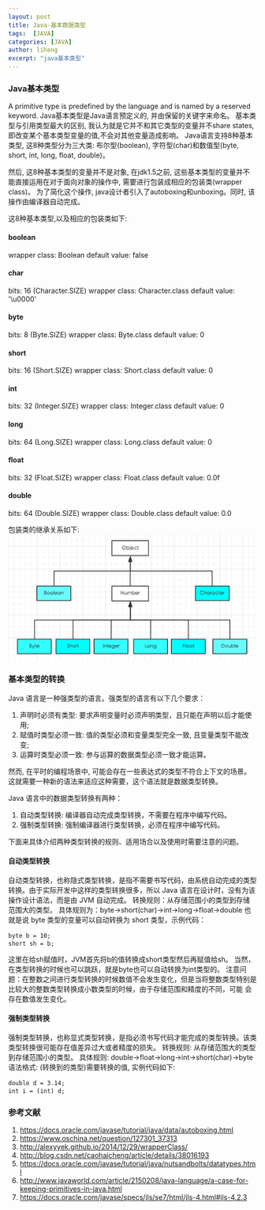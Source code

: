 ```yaml
---
layout: post
title: Java-基本数据类型
tags:  [JAVA]
categories: [JAVA]
author: liheng
excerpt: "java基本类型"
---
```

### Java基本类型

A primitive type is predefined by the language and is named by a reserved keyword.
Java基本类型是Java语言预定义的, 并由保留的关键字来命名。
基本类型与引用类型最大的区别, 我认为就是它并不和其它类型的变量并不share states, 即改变某个基本类型变量的值,不会对其他变量造成影响。
Java语言支持8种基本类型, 这8种类型分为三大类: 布尔型(boolean), 字符型(char)和数值型(byte, short, int, long, float, double)。

然后, 这8种基本类型的变量并不是对象, 在jdk1.5之前, 这些基本类型的变量并不能直接运用在对于面向对象的操作中, 需要进行包装成相应的包装类(wrapper class)。
为了简化这个操作, java设计者引入了autoboxing和unboxing。同时, 该操作由编译器自动完成。

这8种基本类型,以及相应的包装类如下:

#### boolean
wrapper class: Boolean
default value: false

#### char
bits: 16 (Character.SIZE)
wrapper class: Character.class
default value: '\u0000'

#### byte
bits: 8 (Byte.SIZE)
wrapper class: Byte.class
default value: 0

#### short
bits: 16 (Short.SIZE)
wrapper class: Short.class
default value: 0

#### int
bits: 32 (Integer.SIZE)
wrapper class: Integer.class
default value: 0

#### long
bits: 64 (Long.SIZE)
wrapper class: Long.class
default value: 0

#### float
bits: 32 (Float.SIZE)
wrapper class: Float.class
default value: 0.0f

#### double
bits: 64 (Double.SIZE)
wrapper class: Double.class
default value: 0.0

包装类的继承关系如下:
![继承关系](/images/java/primitive_types.png)

### 基本类型的转换

Java 语言是一种强类型的语言。强类型的语言有以下几个要求：

1. 声明时必须有类型: 要求声明变量时必须声明类型，且只能在声明以后才能使用;
2. 赋值时类型必须一致: 值的类型必须和变量类型完全一致, 且变量类型不能改变;
3. 运算时类型必须一致: 参与运算的数据类型必须一致才能运算。

然而, 在平时的编程场景中, 可能会存在一些表达式的类型不符合上下文的场景。
这就需要一种新的语法来适应这种需要，这个语法就是数据类型转换。

Java 语言中的数据类型转换有两种：

1. 自动类型转换: 编译器自动完成类型转换，不需要在程序中编写代码。
2. 强制类型转换: 强制编译器进行类型转换，必须在程序中编写代码。

下面来具体介绍两种类型转换的规则、适用场合以及使用时需要注意的问题。

#### 自动类型转换

自动类型转换，也称隐式类型转换，是指不需要书写代码，由系统自动完成的类型转换。由于实际开发中这样的类型转换很多，所以 Java 语言在设计时，没有为该操作设计语法，而是由 JVM 自动完成。
转换规则：从存储范围小的类型到存储范围大的类型。
具体规则为：byte→short(char)→int→long→float→double
也就是说 byte 类型的变量可以自动转换为 short 类型，示例代码：

```
byte b = 10;
short sh = b;
```

这里在给sh赋值时，JVM首先将b的值转换成short类型然后再赋值给sh。
当然，在类型转换的时候也可以跳跃，就是byte也可以自动转换为int类型的。
注意问题：在整数之间进行类型转换的时候数值不会发生变化，但是当将整数类型特别是比较大的整数类型转换成小数类型的时候，由于存储范围和精度的不同，可能
会存在数值发生变化。

#### 强制类型转换

强制类型转换，也称显式类型转换，是指必须书写代码才能完成的类型转换。该类类型转换很可能存在值差异过大或者精度的损失。
转换规则: 从存储范围大的类型到存储范围小的类型。
具体规则: double→float→long→int→short(char)→byte
语法格式: (转换到的类型)需要转换的值, 实例代码如下:

```
double d = 3.14;
int i = (int) d;
```

### 参考文献
1. https://docs.oracle.com/javase/tutorial/java/data/autoboxing.html
2. https://www.oschina.net/question/127301_37313
3. http://alexyyek.github.io/2014/12/29/wrapperClass/
4. http://blog.csdn.net/caohaicheng/article/details/38016193
5. https://docs.oracle.com/javase/tutorial/java/nutsandbolts/datatypes.html
6. http://www.javaworld.com/article/2150208/java-language/a-case-for-keeping-primitives-in-java.html
7. https://docs.oracle.com/javase/specs/jls/se7/html/jls-4.html#jls-4.2.3
